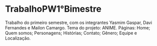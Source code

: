 # TrabalhoPW1°Bimestre
Trabalho do primeiro semestre, com os integrantes Yasmim Gaspar, Davi Fernandes e Mailon Camargo.
Tema do projeto: ANIME. 
Páginas: Home; Quem somos; Personagens; Histórias; Contato; Gênero; Equipe e Localização. 
